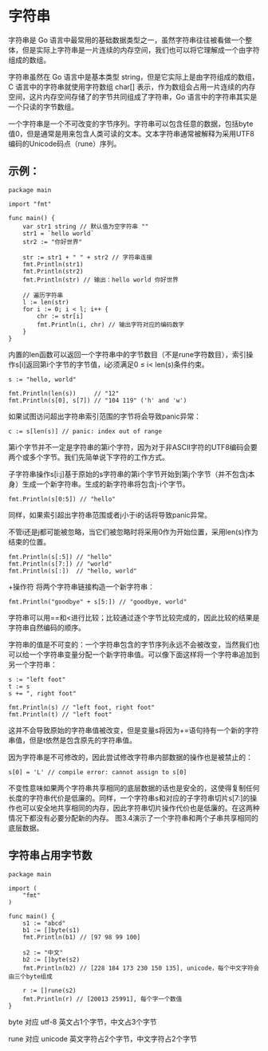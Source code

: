 

字符串
===============

字符串是 Go 语言中最常用的基础数据类型之一，虽然字符串往往被看做一个整体，但是实际上字符串是一片连续的内存空间，我们也可以将它理解成一个由字符组成的数组。

字符串虽然在 Go 语言中是基本类型 string，但是它实际上是由字符组成的数组，C 语言中的字符串就使用字符数组 char[] 表示，作为数组会占用一片连续的内存空间，这片内存空间存储了的字节共同组成了字符串，Go 语言中的字符串其实是一个只读的字节数组。

一个字符串是一个不可改变的字节序列。字符串可以包含任意的数据，包括byte值0，但是通常是用来包含人类可读的文本。文本字符串通常被解释为采用UTF8编码的Unicode码点（rune）序列。




示例：
------------
```golang
package main

import "fmt"

func main() {
    var str1 string // 默认值为空字符串 ""
    str1 = `hello world`
    str2 := "你好世界"

    str := str1 + " " + str2 // 字符串连接
    fmt.Println(str1)
    fmt.Println(str2)
    fmt.Println(str) // 输出：hello world 你好世界

    // 遍历字符串
    l := len(str)
    for i := 0; i < l; i++ {
        chr := str[i]
        fmt.Println(i, chr) // 输出字符对应的编码数字
    }
}
```





内置的len函数可以返回一个字符串中的字节数目（不是rune字符数目），索引操作s[i]返回第i个字节的字节值，i必须满足0 ≤ i< len(s)条件约束。
```golang
s := "hello, world"

fmt.Println(len(s))     // "12"
fmt.Println(s[0], s[7]) // "104 119" ('h' and 'w')
```


如果试图访问超出字符串索引范围的字节将会导致panic异常：
```golang
c := s[len(s)] // panic: index out of range
```
第i个字节并不一定是字符串的第i个字符，因为对于非ASCII字符的UTF8编码会要两个或多个字节。我们先简单说下字符的工作方式。



子字符串操作s[i:j]基于原始的s字符串的第i个字节开始到第j个字节（并不包含j本身）生成一个新字符串。生成的新字符串将包含j-i个字节。
```golang
fmt.Println(s[0:5]) // "hello"
```
同样，如果索引超出字符串范围或者j小于i的话将导致panic异常。



不管i还是j都可能被忽略，当它们被忽略时将采用0作为开始位置，采用len(s)作为结束的位置。
```golang
fmt.Println(s[:5]) // "hello"
fmt.Println(s[7:]) // "world"
fmt.Println(s[:])  // "hello, world"
```


+操作符 将两个字符串链接构造一个新字符串：
```golang
fmt.Println("goodbye" + s[5:]) // "goodbye, world"
```

字符串可以用==和<进行比较；比较通过逐个字节比较完成的，因此比较的结果是字符串自然编码的顺序。


字符串的值是不可变的：一个字符串包含的字节序列永远不会被改变，当然我们也可以给一个字符串变量分配一个新字符串值。可以像下面这样将一个字符串追加到另一个字符串：
```golang
s := "left foot"
t := s
s += ", right foot"

fmt.Println(s) // "left foot, right foot"
fmt.Println(t) // "left foot"
```
这并不会导致原始的字符串值被改变，但是变量s将因为+=语句持有一个新的字符串值，但是t依然是包含原先的字符串值。



因为字符串是不可修改的，因此尝试修改字符串内部数据的操作也是被禁止的：
```golang
s[0] = 'L' // compile error: cannot assign to s[0]
```
不变性意味如果两个字符串共享相同的底层数据的话也是安全的，这使得复制任何长度的字符串代价是低廉的。同样，一个字符串s和对应的子字符串切片s[7:]的操作也可以安全地共享相同的内存，因此字符串切片操作代价也是低廉的。在这两种情况下都没有必要分配新的内存。 图3.4演示了一个字符串和两个子串共享相同的底层数据。




字符串占用字节数
--------------
```golang
package main

import (
    "fmt"
)

func main() {
    s1 := "abcd"
    b1 := []byte(s1)
    fmt.Println(b1) // [97 98 99 100]

    s2 := "中文"
    b2 := []byte(s2)
    fmt.Println(b2) // [228 184 173 230 150 135], unicode，每个中文字符会由三个byte组成 

    r := []rune(s2)
    fmt.Println(r) // [20013 25991], 每个字一个数值
}
```
byte 对应 utf-8 英文占1个字节，中文占3个字节

rune 对应 unicode 英文字符占2个字节，中文字符占2个字节

